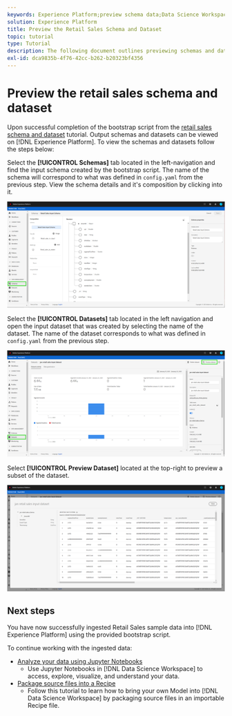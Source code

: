 ```yaml
---
keywords: Experience Platform;preview schema data;Data Science Workspace;popular topics
solution: Experience Platform
title: Preview the Retail Sales Schema and Dataset
topic: tutorial
type: Tutorial
description: The following document outlines previewing schemas and datasets on Adobe Experience Platform.
exl-id: dca9835b-4f76-42cc-b262-b20323bf4356
---
```

# Preview the retail sales schema and dataset

Upon successful completion of the bootstrap script from the [retail sales schema and dataset](./create-retails-sales-dataset.md) tutorial. Output schemas and datasets can be viewed on [!DNL Experience Platform]. To view the schemas and datasets follow the steps below:

Select the **[!UICONTROL Schemas]** tab located in the left-navigation and find the input schema created by the bootstrap script. The name of the schema will correspond to what was defined in `config.yaml` from the previous step. View the schema details and it's composition by clicking into it.

![](../images/models-recipes/access-data/schema.PNG)

Select the **[!UICONTROL Datasets]** tab located in the left navigation and open the input dataset that was created by selecting the name of the dataset. The name of the dataset corresponds to what was defined in `config.yaml` from the previous step. 

![](../images/models-recipes/access-data/dataset.PNG)

Select **[!UICONTROL Preview Dataset]** located at the top-right to preview a subset of the dataset.

![](../images/models-recipes/access-data/preview.PNG)

## Next steps

You have now successfully ingested Retail Sales sample data into [!DNL Experience Platform] using the provided bootstrap script.

To continue working with the ingested data:
- [Analyze your data using Jupyter Notebooks](../jupyterlab/analyze-your-data.md)
    - Use Jupyter Notebooks in [!DNL Data Science Workspace] to access, explore, visualize, and understand your data.
- [Package source files into a Recipe](./package-source-files-recipe.md)
    - Follow this tutorial to learn how to bring your own Model into [!DNL Data Science Workspace] by packaging source files in an importable Recipe file.
